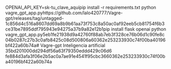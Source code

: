 OPENAI_API_KEY=sk-tu_clave_aquípip install -r requirements.txt
python vagre_gpt_app.pyhttps://github.com/lalo420777/Vagre-gpt/releases/tag/untagged-1c856d4c516a8607dd69a8b9b61aa73f753c8a50ac0af92eeb5cb81754f6b3ce31be7895ddf795943e94275a37b9a82e12b1pip install flask openai
python vagre_gpt_app.py5eb1fe21938d9a42760f88ab7eb3f328ce76b06d1c90fe8c04b0287c27b3c0afb8425c08d500806a60362e253233930c74f00ba40196bf422a60b74a# Vagre-gpt
Inteligencia artificial 
35bd201000dd294df56a63f79350eddd429c06d6
fe884d3afa3f06e2b5ac0a7ae91e4541f95cbc3660362e253233930c74f00ba40196bf422a60b74a
